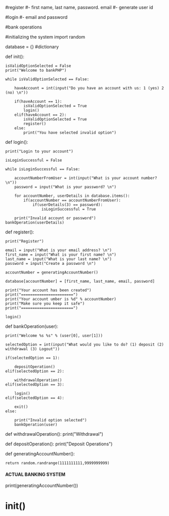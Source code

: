 #register
#- first name, last name, password. email
#- generate user id 


#login
#- email and password


#bank operations

#initializing the system
import random 

database = {} #dictionary

def init():

    isValidOptionSelected = False
    print("Welcome to bankPHP")

    while isValidOptionSelected == False:

        haveAccount = int(input("Do you have an account with us: 1 (yes) 2 (no) \n"))

        if(haveAccount == 1):
            isValidOptionSelected = True
            login()
        elif(haveAccount == 2):
            isValidOptionSelected = True
            register()
        else:
            print("You have selected invalid option")


def login():

    print("Login to your account")

    isLoginSuccessful = False

    while isLoginSuccessful == False:

        accountNumberFromUser = int(input("What is your account number? \n"))
        password = input("What is your password? \n")

        for accountNumber, userDetails in database.items():
            if(accountNumber == accountNumberFromUser):
                if(userDetails(3) == password):
                    isLoginSuccessful = True

        print("Invalid account or password")
    bankOperation(userDetails)


def register():

    print("Register")

    email = input("What is your email address? \n")
    first_name = input("What is your first name? \n")
    last_name = input("What is your last name? \n")
    password = input("Create a password \n")

    accountNumber = generatingAccountNumber()

    database[accountNumber] = [first_name, last_name, email, password]

    print("Your account has been created")
    print("=======================")
    print("Your account umber is %d" % accountNumber)
    print("Make sure you keep it safe")
    print("=======================")

    login()

def bankOperation(user):

    print("Welcome %s %s" % (user[0], user[1]))
    
    selectedOption = int(input("What would you like to do? (1) deposit (2) withdrawal (3) Logout"))

    if(selectedOption == 1):

        depositOperation()
    elif(selectedOption == 2):
            
        withdrawalOperation()
    elif(selectedOption == 3):
            
        login()
    elif(selectedOption == 4):
            
        exit()
    else:
        
        print("Invalid option selected")
        bankOperation(user)


def withdrawalOperation():
    print("Withdrawal")

def depositOperation():
    print("Deposit Operations")

def generatingAccountNumber():

    return random.randrange(1111111111,9999999999)



#### ACTUAL BANKING SYSTEM ####

print(generatingAccountNumber())
# init()
